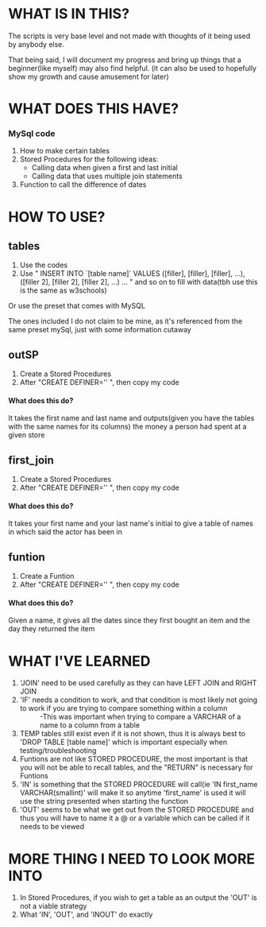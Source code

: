 # WHAT IS IN THIS?
The scripts is very base level and not made with thoughts of it being used by anybody else. 

That being said, I will document my progress and bring up things that a beginner(like myself) may also find helpful.
(it can also be used to hopefully show my growth and cause amusement for later)

# WHAT DOES THIS HAVE?
<h3>MySql code</h3>
<ol> 
<li>How to make certain tables</li>
<li>Stored Procedures for the following ideas: 
<ul>
  <li>Calling data when given a first and last initial</li>
  <li>Calling data that uses multiple join statements</li>
</ul> </li>
<li>Function to call the difference of dates</li>
</ol>

# HOW TO USE?
<h2>tables</h2>
<ol>
  <li>Use the codes</li>
  <li>Use  " INSERT INTO `[table name]` VALUES ([filler], [filler], [filler], ...), ([filler 2], [filler 2], [filler 2], ...) ... " and so on to fill with data(tbh use this is the same as w3schools)</li>
</ol>
  Or use the preset that comes with MySQL

  The ones included I do not claim to be mine, as it's referenced from the same preset mySql, just with some information cutaway

<h2>outSP</h2>
<ol>
  <li>Create a Stored Procedures</li>
  <li>After "CREATE DEFINER='' ", then copy my code</li>
</ol>
<h4>What does this do?</h4>
It takes the first name and last name and outputs(given you have the tables with the same names for its columns) the money a person had spent at a given store 

<h2>first_join</h2>
<ol>
 <li>Create a Stored Procedures</li>
  <li>After "CREATE DEFINER='' ", then copy my code</li>
</ol>
<h4>What does this do?</h4>
It takes your first name and your last name's initial to give a table of names in which said the actor has been in

<h2>funtion</h2>
<ol>
 <li>Create a Funtion</li>
  <li>After "CREATE DEFINER='' ", then copy my code</li>
</ol>
<h4>What does this do?</h4>
Given a name, it gives all the dates since they first bought an item and the day they returned the item 

# WHAT I'VE LEARNED
<ol>
  <li>'JOIN' need to be used carefully as they can have LEFT JOIN and RIGHT JOIN</li>
  <li>'IF' needs a condition to work, and that condition is most likely not going to work if you are trying to compare something within a column</li>
  <dd>-This was important when trying to compare a VARCHAR of a name to a column from a table</dd>
  <li>TEMP tables still exist even if it is not shown, thus it is always best to 'DROP TABLE [table name]' which is important especially when testing/troubleshooting</li>
  <li>Funtions are not like STORED PROCEDURE, the most important is that you will not be able to recall tables, and the "RETURN" is necessary for Funtions</li>
  <li>'IN' is something that the STORED PROCEDURE will call(ie 'IN first_name VARCHAR(smallint)' will make it so anytime 'first_name' is used it will use the string presented when starting the function </li>
  <li>'OUT' seems to be what we get out from the STORED PROCEDURE and thus you will have to name it a @ or a variable which can be called if it needs to be viewed</li>
</ol>

# MORE THING I NEED TO LOOK MORE INTO
<ol>
  <li>In Stored Procedures, if you wish to get a table as an output the 'OUT' is not a viable strategy</li>
  <li>What 'IN', 'OUT', and 'INOUT' do exactly</li>  
</ol>

